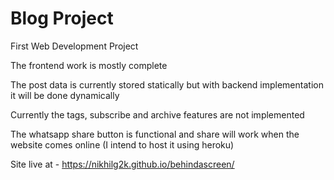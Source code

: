 # Blog Project

First Web Development Project

The frontend work is mostly complete

The post data is currently stored statically but with backend implementation it will be done dynamically

Currently the tags, subscribe and archive features are not implemented

The whatsapp share button is functional and share will work when the website comes online (I intend to host it using heroku)

Site live at - https://nikhilg2k.github.io/behindascreen/
